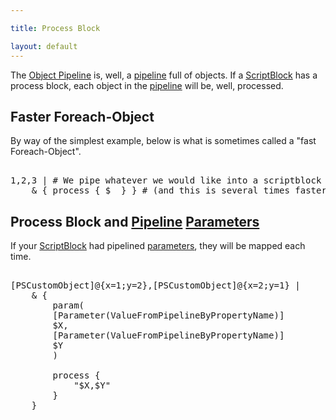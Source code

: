 ```yaml
---

title: Process Block

layout: default
---
```


The [Object Pipeline](/PowerShell/Concepts/The-Object-Pipeline) is, well, a [pipeline](/PowerShell/Concepts/The-Object-Pipeline) full of objects.
If a [ScriptBlock](/PowerShell/ScriptBlock) has a process block, each object in the [pipeline](/PowerShell/Concepts/The-Object-Pipeline) will be, well, processed.

## Faster Foreach-Object

By way of the simplest example, below is what is sometimes called a "fast Foreach-Object".

<pre><br/><span class='Output'>1</span><span class='Magenta'>,</span><span class='Output'>2</span><span class='Magenta'>,</span><span class='Output'>3</span>&nbsp;<span class='Magenta'>|</span>&nbsp;<span class='Success'># We pipe whatever we would like into a scriptblock with a process block</span><br/>&nbsp;&nbsp;&nbsp;&nbsp;<span class='Magenta'>&</span>&nbsp;<span class='Magenta'>{</span>&nbsp;<span class='Verbose'>process</span>&nbsp;<span class='Magenta'>{</span>&nbsp;<span class='Warning'>$_</span>&nbsp;<span class='Magenta'>}</span>&nbsp;<span class='Magenta'>}</span>&nbsp;<span class='Success'># (and this is several times faster that piping to Foreach-Object)</span><br/></pre>

## Process Block and [Pipeline](/PowerShell/Concepts/The-Object-Pipeline) [Parameters](/PowerShell/Parameters)

If your [ScriptBlock](/PowerShell/ScriptBlock) had pipelined [parameters](/PowerShell/Parameters), they will be mapped each time.

<pre><br/><span class='Progress'>[PSCustomObject]</span><span class='Magenta'>@{</span><span class='Output'>x</span><span class='Magenta'>=</span><span class='Output'>1</span><span class='Output'>;</span><span class='Output'>y</span><span class='Magenta'>=</span><span class='Output'>2</span><span class='Magenta'>}</span><span class='Magenta'>,</span><span class='Progress'>[PSCustomObject]</span><span class='Magenta'>@{</span><span class='Output'>x</span><span class='Magenta'>=</span><span class='Output'>2</span><span class='Output'>;</span><span class='Output'>y</span><span class='Magenta'>=</span><span class='Output'>1</span><span class='Magenta'>}</span>&nbsp;<span class='Magenta'>|</span><br/>&nbsp;&nbsp;&nbsp;&nbsp;<span class='Magenta'>&</span>&nbsp;<span class='Magenta'>{</span><br/>&nbsp;&nbsp;&nbsp;&nbsp;&nbsp;&nbsp;&nbsp;&nbsp;<span class='Verbose'>param</span><span class='Magenta'>(</span><br/>&nbsp;&nbsp;&nbsp;&nbsp;&nbsp;&nbsp;&nbsp;&nbsp;<span class='Magenta'>[</span><span class='Output'>Parameter</span><span class='Magenta'>(</span><span class='Output'>ValueFromPipelineByPropertyName</span><span class='Magenta'>)</span><span class='Magenta'>]</span><br/>&nbsp;&nbsp;&nbsp;&nbsp;&nbsp;&nbsp;&nbsp;&nbsp;<span class='Warning'>$X</span><span class='Magenta'>,</span><br/>&nbsp;&nbsp;&nbsp;&nbsp;&nbsp;&nbsp;&nbsp;&nbsp;<span class='Magenta'>[</span><span class='Output'>Parameter</span><span class='Magenta'>(</span><span class='Output'>ValueFromPipelineByPropertyName</span><span class='Magenta'>)</span><span class='Magenta'>]</span><br/>&nbsp;&nbsp;&nbsp;&nbsp;&nbsp;&nbsp;&nbsp;&nbsp;<span class='Warning'>$Y</span><br/>&nbsp;&nbsp;&nbsp;&nbsp;&nbsp;&nbsp;&nbsp;&nbsp;<span class='Magenta'>)</span><br/><br/>&nbsp;&nbsp;&nbsp;&nbsp;&nbsp;&nbsp;&nbsp;&nbsp;<span class='Verbose'>process</span>&nbsp;<span class='Magenta'>{</span><br/>&nbsp;&nbsp;&nbsp;&nbsp;&nbsp;&nbsp;&nbsp;&nbsp;&nbsp;&nbsp;&nbsp;&nbsp;<span class='Verbose'>"$X,$Y"</span><br/>&nbsp;&nbsp;&nbsp;&nbsp;&nbsp;&nbsp;&nbsp;&nbsp;<span class='Magenta'>}</span><br/>&nbsp;&nbsp;&nbsp;&nbsp;<span class='Magenta'>}</span><br/></pre>
